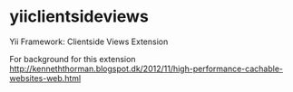 yiiclientsideviews
==================

Yii Framework: Clientside Views Extension

For background for this extension
http://kenneththorman.blogspot.dk/2012/11/high-performance-cachable-websites-web.html